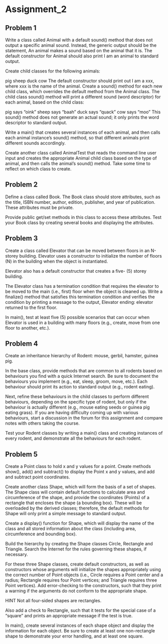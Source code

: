# Assignment_2

## Problem 1
Write a class called Animal with a default sound() method that does not output a specific animal sound. Instead, the generic output should be the statement, An animal makes a sound based on the animal that it is. The default constructor for Animal should also print I am an animal to standard output.

Create child classes for the following animals:

pig
sheep
duck
cow
The default constructor should print out I am a xxx, where xxx is the name of the animal. Create a sound() method for each new child class, which overrides the default method from the Animal class. The child class sound() method will print a different sound (word descriptor) for each animal, based on the child class:

pig says “oink”
sheep says “baah”
duck says “quack”
cow says “moo”
This sound() method does not generate an actual sound; it only prints the word descriptor to standard output.

Write a main() that creates several instances of each animal, and then calls each animal instance’s sound() method, so that different animals print different sounds accordingly.

Create another class called AnimalTest that reads the command line user input and creates the appropriate Animal child class based on the type of animal, and then calls the animal’s sound() method. Take some time to reflect on which class to create.

## Problem 2
Define a class called Book. The Book class should store attributes, such as the title, ISBN number, author, edition, publisher, and year of publication. These attributes must be private.

Provide public get/set methods in this class to access these attributes. Test your Book class by creating several books and displaying the attributes.

## Problem 3
Create a class called Elevator that can be moved between floors in an N-storey building. Elevator uses a constructor to initialize the number of floors (N) in the building when the object is instantiated.

Elevator also has a default constructor that creates a five- (5) storey building.

The Elevator class has a termination condition that requires the elevator to be moved to the main (i.e., first) floor when the object is cleaned up. Write a finalize() method that satisfies this termination condition and verifies the condition by printing a message to the output, Elevator ending: elevator returned to the first floor.

In main(), test at least five (5) possible scenarios that can occur when Elevator is used in a building with many floors (e.g., create, move from one floor to another, etc.).


## Problem 4
Create an inheritance hierarchy of Rodent: mouse, gerbil, hamster, guinea pig.

In the base class, provide methods that are common to all rodents based on behaviours you find with a quick Internet search. Be sure to document the behaviours you implement (e.g., eat, sleep, groom, move, etc.). Each behaviour should print its action to standard output (e.g., rodent eating).

Next, refine these behaviours in the child classes to perform different behaviours, depending on the specific type of rodent, but only if the behaviour is actually different (e.g., mouse eating seeds or guinea pig eating grass). If you are having difficulty coming up with various behaviours, start a discussion in the forum for this assignment and compare notes with others taking the course.

Test your Rodent classes by writing a main() class and creating instances of every rodent, and demonstrate all the behaviours for each rodent.

## Problem 5
Create a Point class to hold x and y values for a point. Create methods show(), add() and subtract() to display the Point x and y values, and add and subtract point coordinates.

Create another class Shape, which will form the basis of a set of shapes. The Shape class will contain default functions to calculate area and circumference of the shape, and provide the coordinates (Points) of a rectangle that encloses the shape (a bounding box). These will be overloaded by the derived classes; therefore, the default methods for Shape will only print a simple message to standard output.

Create a display() function for Shape, which will display the name of the class and all stored information about the class (including area, circumference and bounding box).

Build the hierarchy by creating the Shape classes Circle, Rectangle and Triangle. Search the Internet for the rules governing these shapes, if necessary.

For these three Shape classes, create default constructors, as well as constructors whose arguments will initialize the shapes appropriately using the correct number of Point objects (i.e., Circle requires a Point center and a radius; Rectangle requires four Point vertices; and Triangle requires three Point vertices). Add error-checking to the constructors, such that they print a warning if the arguments do not conform to the appropriate shape.

HINT
Not all four-sided shapes are rectangles.

Also add a check to Rectangle, such that it tests for the special case of a “square” and prints an appropriate message if the test is true.

In main(), create several instances of each shape object and display the information for each object. Be sure to create at least one non-rectangle shape to demonstrate your error handling, and at least one square.
